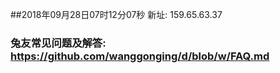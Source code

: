##2018年09月28日07时12分07秒 新址: 159.65.63.37
### 兔友常见问题及解答: https://github.com/wanggonging/d/blob/w/FAQ.md

